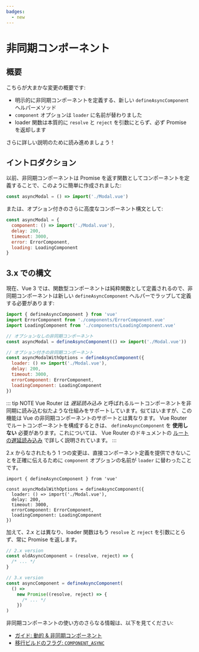 ```yaml
---
badges:
  - new
---
```


# 非同期コンポーネント <MigrationBadges :badges="$frontmatter.badges" />

## 概要

こちらが大まかな変更の概要です:

- 明示的に非同期コンポーネントを定義する、新しい `defineAsyncComponent` ヘルパーメソッド
- `component` オプションは `loader` に名前が替わりました
- loader 関数は本質的に `resolve` と `reject` を引数にとらず、必ず Promise を返却します

さらに詳しい説明のために読み進めましょう！

## イントロダクション

以前、非同期コンポーネントは Promise を返す関数としてコンポーネントを定義することで、このように簡単に作成されました:

```js
const asyncModal = () => import('./Modal.vue')
```

または、オプション付きのさらに高度なコンポーネント構文として:

```js
const asyncModal = {
  component: () => import('./Modal.vue'),
  delay: 200,
  timeout: 3000,
  error: ErrorComponent,
  loading: LoadingComponent
}
```

## 3.x での構文

現在、Vue 3 では、関数型コンポーネントは純粋関数として定義されるので、非同期コンポーネントは新しい `defineAsyncComponent` ヘルパーでラップして定義する必要があります:

```js
import { defineAsyncComponent } from 'vue'
import ErrorComponent from './components/ErrorComponent.vue'
import LoadingComponent from './components/LoadingComponent.vue'

// オプションなしの非同期コンポーネント
const asyncModal = defineAsyncComponent(() => import('./Modal.vue'))

// オプション付きの非同期コンポーネント
const asyncModalWithOptions = defineAsyncComponent({
  loader: () => import('./Modal.vue'),
  delay: 200,
  timeout: 3000,
  errorComponent: ErrorComponent,
  loadingComponent: LoadingComponent
})
```

::: tip NOTE
Vue Router は *遅延読み込み* と呼ばれるルートコンポーネントを非同期に読み込む似たような仕組みをサポートしています。似てはいますが、この機能は Vue の非同期コンポーネントのサポートとは異なります。 Vue Router でルートコンポーネントを構成するときは、 `defineAsyncComponent` を **使用しない** 必要があります。これについては、 Vue Router のドキュメントの [ルートの遅延読み込み](https://next.router.vuejs.org/guide/advanced/lazy-loading.html) で詳しく説明されています。
:::

2.x からなされたもう 1 つの変更は、直接コンポーネント定義を提供できないことを正確に伝えるために `component` オプションの名前が `loader` に替わったことです。

```js{4}
import { defineAsyncComponent } from 'vue'

const asyncModalWithOptions = defineAsyncComponent({
  loader: () => import('./Modal.vue'),
  delay: 200,
  timeout: 3000,
  errorComponent: ErrorComponent,
  loadingComponent: LoadingComponent
})
```

加えて、2.x とは異なり、loader 関数はもう `resolve` と `reject` を引数にとらず、常に Promise を返します。

```js
// 2.x version
const oldAsyncComponent = (resolve, reject) => {
  /* ... */
}

// 3.x version
const asyncComponent = defineAsyncComponent(
  () =>
    new Promise((resolve, reject) => {
      /* ... */
    })
)
```

非同期コンポーネントの使い方のさらなる情報は、以下を見てください:

- [ガイド: 動的 & 非同期コンポーネント](/guide/component-dynamic-async.html#動的コンポーネントにおける-keep-alive-の利用)
- [移行ビルドのフラグ: `COMPONENT_ASYNC`](migration-build.html#compat-の設定)

